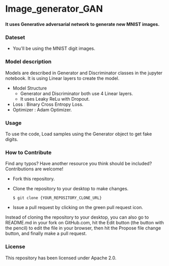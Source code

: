 # Image_generator_GAN
 ###
<strong>It uses Generative adversarial network to generate new MNIST images. </strong>

### Dateset
* You'll be using the MNIST digit images. 


### Model description
Models are described in Generator and Discriminator classes in the jupyter notebook. It is using Linear layers to create the model.

* Model Structure
  - Generator and Discriminator both use 4 Linear layers.
  - It uses Leaky ReLu with Dropout.
* Loss : Binary Cross Entropy Loss.
* Optimizer : Adam Optimizer.


### Usage
To use the code, Load samples using the Generator object to get fake digits.

      
### How to Contribute
Find any typos? Have another resource you think should be included? Contributions are welcome!

* Fork this repository.

* Clone the repository to your desktop to make changes.

      $ git clone {YOUR_REPOSITORY_CLONE_URL}

* Issue a pull request by clicking on the green pull request icon.

Instead of cloning the repository to your desktop, you can also go to README.md in your fork on GitHub.com, hit the Edit button (the button with the pencil) to edit the file in your browser, then hit the Propose file change button, and finally make a pull request.

### License
This repository has been licensed under Apache 2.0.

